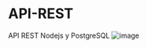# API-REST
API REST Nodejs y PostgreSQL
![image](https://user-images.githubusercontent.com/81053948/123573232-c970be80-d78a-11eb-9369-b9bc2604f761.png)
